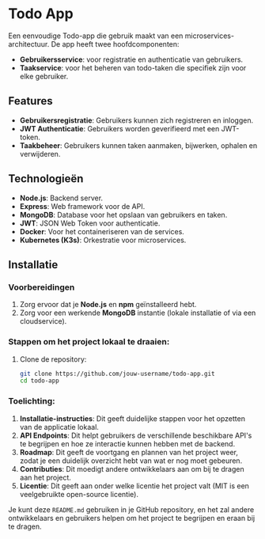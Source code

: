 # Todo App

Een eenvoudige Todo-app die gebruik maakt van een microservices-architectuur. De app heeft twee hoofdcomponenten:
- **Gebruikersservice**: voor registratie en authenticatie van gebruikers.
- **Taakservice**: voor het beheren van todo-taken die specifiek zijn voor elke gebruiker.

## Features
- **Gebruikersregistratie**: Gebruikers kunnen zich registreren en inloggen.
- **JWT Authenticatie**: Gebruikers worden geverifieerd met een JWT-token.
- **Taakbeheer**: Gebruikers kunnen taken aanmaken, bijwerken, ophalen en verwijderen.

## Technologieën
- **Node.js**: Backend server.
- **Express**: Web framework voor de API.
- **MongoDB**: Database voor het opslaan van gebruikers en taken.
- **JWT**: JSON Web Token voor authenticatie.
- **Docker**: Voor het containeriseren van de services.
- **Kubernetes (K3s)**: Orkestratie voor microservices.

## Installatie

### Voorbereidingen
1. Zorg ervoor dat je **Node.js** en **npm** geïnstalleerd hebt.
2. Zorg voor een werkende **MongoDB** instantie (lokale installatie of via een cloudservice).

### Stappen om het project lokaal te draaien:

1. Clone de repository:
   ```bash
   git clone https://github.com/jouw-username/todo-app.git
   cd todo-app

### Toelichting:
1. **Installatie-instructies**: Dit geeft duidelijke stappen voor het opzetten van de applicatie lokaal.
2. **API Endpoints**: Dit helpt gebruikers de verschillende beschikbare API's te begrijpen en hoe ze interactie kunnen hebben met de backend.
3. **Roadmap**: Dit geeft de voortgang en plannen van het project weer, zodat je een duidelijk overzicht hebt van wat er nog moet gebeuren.
4. **Contributies**: Dit moedigt andere ontwikkelaars aan om bij te dragen aan het project.
5. **Licentie**: Dit geeft aan onder welke licentie het project valt (MIT is een veelgebruikte open-source licentie).

Je kunt deze `README.md` gebruiken in je GitHub repository, en het zal andere ontwikkelaars en gebruikers helpen om het project te begrijpen en eraan bij te dragen.
